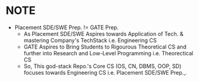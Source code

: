 # NOTE
- Placement SDE/SWE Prep. != GATE Prep.
  - As Placement SDE/SWE Aspires towards Application of Tech. & mastering Company's TechStack i.e. Engineering CS
  - GATE Aspires to Bring Students to Rigourous Theoretical CS and further into Research and Low-Level Programming i.e. Theorectical CS
  - So, This god-stack Repo.'s Core CS (OS, CN, DBMS, OOP, SD) focuses towards Engineering CS i.e. Placement SDE/SWE Prep.,.